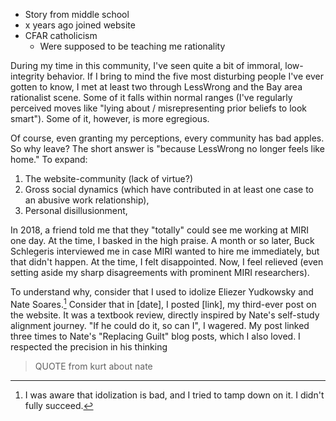 - Story from middle school
- x years ago joined website
- CFAR catholicism
	- Were supposed to be teaching me rationality

During my time in this community, I've seen quite a bit of immoral, low-integrity behavior. If I bring to mind the five most disturbing people I've ever gotten to know, I met at least two through LessWrong and the Bay area rationalist scene. Some of it falls within normal ranges (I've regularly perceived moves like "lying about / misrepresenting prior beliefs to look smart"). Some of it, however, is more egregious. 

Of course, even granting my perceptions, every community has bad apples. So why leave? The short answer is "because LessWrong no longer feels like home." To expand:
1. The website-community (lack of virtue?)
2. Gross social dynamics (which have contributed in at least one case to an abusive work relationship),
3. Personal disillusionment,

In 2018, a friend told me that they "totally" could see me working at MIRI one day. At the time, I basked in the high praise. A month or so later, Buck Schlegeris interviewed me in case MIRI wanted to hire me immediately, but that didn't happen. At the time, I felt disappointed. Now, I feel relieved (even setting aside my sharp disagreements with prominent MIRI researchers). 

To understand why, consider that I used to idolize Eliezer Yudkowsky and Nate Soares.[^idol] Consider that in [date], I posted [link], my third-ever post on the website. It was a textbook review, directly inspired by Nate's self-study alignment journey. "If he could do it, so can I", I wagered. My post linked three times to Nate's "Replacing Guilt" blog posts, which I also loved. I respected the precision in his thinking

[^idol]: I was aware that idolization is bad, and I tried to tamp down on it. I didn't fully succeed. 
> QUOTE from kurt about nate

